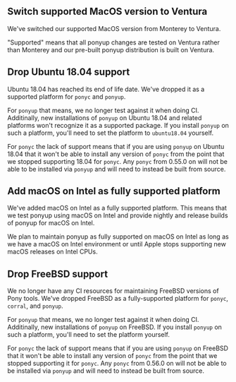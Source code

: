 ## Switch supported MacOS version to Ventura

We've switched our supported MacOS version from Monterey to Ventura.

"Supported" means that all ponyup changes are tested on Ventura rather than Monterey and our pre-built ponyup distribution is built on Ventura.

## Drop Ubuntu 18.04 support

Ubuntu 18.04 has reached its end of life date. We've dropped it as a supported platform for `ponyc` and `ponyup`.

For `ponyup` that means, we no longer test against it when doing CI. Additinally, new installations of `ponyup` on Ubuntu 18.04 and related platforms won't recognize it as a supported package. If you install `ponyup` on such a platform, you'll need to set the platform to `ubuntu18.04` yourself.

For `ponyc` the lack of support means that if you are using `ponyup` on Ubuntu 18.04 that it won't be able to install any version of `ponyc` from the point that we stopped supporting 18.04 for `ponyc`. Any `ponyc` from 0.55.0 on will not be able to be installed via `ponyup` and will need to instead be built from source.

## Add macOS on Intel as fully supported platform

We've added macOS on Intel as a fully supported platform. This means that we test ponyup using macOS on Intel and provide nightly and release builds of ponyup for macOS on Intel.

We plan to maintain ponyup as fully supported on macOS on Intel as long as we have a macOS on Intel environment or until Apple stops supporting new macOS releases on Intel CPUs.

## Drop FreeBSD support

We no longer have any CI resources for maintaining FreeBSD versions of Pony tools. We've dropped FreeBSD as a fully-supported platform for `ponyc`, `corral`, and `ponyup`.

For `ponyup` that means, we no longer test against it when doing CI. Additinally, new installations of `ponyup` on FreeBSD. If you install `ponyup` on such a platform, you'll need to set the platform yourself.

For `ponyc` the lack of support means that if you are using `ponyup` on FreeBSD that it won't be able to install any version of `ponyc` from the point that we stopped supporting it for `ponyc`. Any `ponyc` from 0.56.0 on will not be able to be installed via `ponyup` and will need to instead be built from source.

